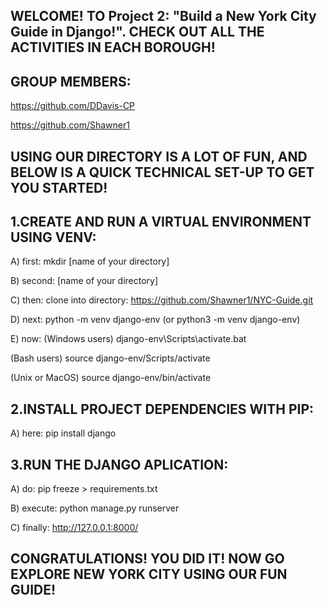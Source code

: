 WELCOME! TO Project 2: "Build a New York City Guide in Django!". CHECK OUT ALL THE ACTIVITIES IN EACH BOROUGH! 
-------------------------------------------------------------------------------------------------------------
GROUP MEMBERS: 
--------------
https://github.com/DDavis-CP              

https://github.com/Shawner1                        
 

USING OUR DIRECTORY IS A LOT OF FUN, AND BELOW IS A QUICK TECHNICAL SET-UP TO GET YOU STARTED!
--------------------------------------------------------------------------------------------------------------
1.CREATE AND RUN A VIRTUAL ENVIRONMENT USING VENV: 
--------------------------------------------------
A) first:  mkdir [name of your directory]

B) second: [name of your directory]

C) then: clone into directory: https://github.com/Shawner1/NYC-Guide.git 

D) next: python -m venv django-env (or python3 -m venv django-env)

E) now: (Windows users) django-env\Scripts\activate.bat 
   
   (Bash users) source django-env/Scripts/activate
   
   (Unix or MacOS) source django-env/bin/activate

2.INSTALL PROJECT DEPENDENCIES WITH PIP:           
------------------------------------------------------------------
A) here: pip install django

3.RUN THE DJANGO APLICATION:                       
------------------------------------------------------------------
A) do: pip freeze > requirements.txt

B) execute: python manage.py runserver

C) finally: http://127.0.0.1:8000/

CONGRATULATIONS! YOU DID IT! NOW GO EXPLORE NEW YORK CITY USING OUR FUN GUIDE! 
------------------------------------------------------------------------------------
                                          









